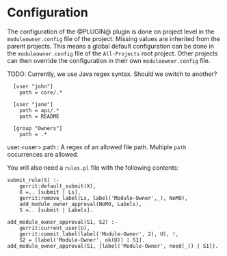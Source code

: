 Configuration
=============

The configuration of the @PLUGIN@ plugin is done on project level in
the `moduleowner.config` file of the project. Missing values are inherited
from the parent projects. This means a global default configuration can
be done in the `moduleowner.config` file of the `All-Projects` root project.
Other projects can then override the configuration in their own
`moduleowner.config` file.

TODO: Currently, we use Java regex syntax. Should we switch to another?

```
  [user "john"]
    path = core/.*

  [user "jane"]
    path = api/.*
    path = README

  [group "Owners"]
    path = .*
```

user.&lt;user&gt;.path
:	A regex of an allowed file path. Multiple `path` occurrences are allowed.

You will also need a `rules.pl` file with the following contents:

```
submit_rule(S) :-
    gerrit:default_submit(X),
    X =.. [submit | Ls],
    gerrit:remove_label(Ls, label('Module-Owner',_), NoMO),
    add_module_owner_approval(NoMO, Labels),
    S =.. [submit | Labels].

add_module_owner_approval(S1, S2) :-
    gerrit:current_user(U),
    gerrit:commit_label(label('Module-Owner', 2), U), !,
    S2 = [label('Module-Owner', ok(U)) | S1].
add_module_owner_approval(S1, [label('Module-Owner', need(_)) | S1]).
```